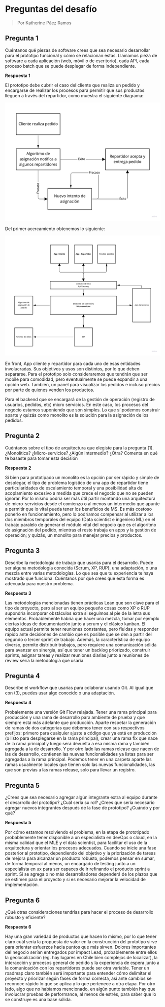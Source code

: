# Preguntas del desafío
> Por Katherine Páez Ramos

## Pregunta 1 
Cuéntanos qué piezas de software crees que sea necesario desarrollar para el prototipo funcional y cómo se relacionan estas. Llamamos pieza de software a cada aplicación (web, móvil o de escritorio), cada API, cada proceso batch que se puede desplegar de forma independiente. 

 **Respuesta 1**

El prototipo debe cubrir el caso del cliente que realiza un pedido y encargarse de realizar los procesos para permitir que sus productos lleguen a través del repartidor, como muestra el siguiente diagrama:

![alt text](case.jpg)

Del primer acercamiento obtenemos lo siguiente:

![alt text](diagram.jpg)

En front, App cliente y repartidor para cada uno de esas entidades involucradas. Sus objetivos y usos son distintos, por lo que deben separarse. Para el prototipo solo consideraremos que tendrán que ser mobile para comodidad, pero eventualmente se puede expandir a una opción web. También, un panel para visualizar los pedidos e incluso precios por parte de quienes venden los productos.

Para el backend que se encargará de la gestión de operación (registro de usuarios, pedidos, etc) micro servicios. En este caso, los procesos del negocio estamos suponiendo que son simples. Lo que sí podemos construir aparte y quizás como monolito es la solución para la asignación de los pedidos.


## Pregunta 2
Cuéntanos sobre el tipo de arquitectura que elegiste para la pregunta (1). ¿Monolítica? ¿Micro-servicios? ¿Algún intermedio? ¿Otra? Comenta en qué te basaste para tomar esta decisión

**Respuesta 2**

Si bien para prototipado un monolito es la opción por ser rápido y simple de desplegar, el tipo de problema logístico de una app de repartidor tiene particularidades de escalamiento temporal y una posibilidad alta de acoplamiento excesivo a medida que crece el negocio que no se pueden ignorar. Por lo mismo podría ser más útil partir montando una arquitectura de micro-servicios desde el comienzo o al menos un intermedio que apunte a permitir que lo vital pueda tener los beneficios de MS. Es más costoso ponerlo en funcionamiento, pero lo podríamos compensar al utilizar a los dos miembros temporales del equipo (Data scientist e ingeniero ML) en el trabajo paralelo de generar el módulo vital del negocio que es el algoritmo de asignación del pedido, mientras el resto trabaja en apps y la gestión de operación; y quizás, un monolito para manejar precios y productos.

## Pregunta 3
Describe la metodología de trabajo que usarías para el desarrollo. Puede ser alguna metodología conocida (Scrum, XP, RUP), una adaptación, o una mezcla entre varias metodologías. Lo que sea que tu experiencia te haya mostrado que funciona. Cuéntanos por qué crees que esta forma es adecuada para nuestro problema.

**Respuesta 3**

Las metodologías mencionadas tienen prácticas Lean que son clave para el tipo de proyecto, pero al ser un equipo pequeño cosas como XP o RUP supondría incorporar obstáculos extra si seguimos al pie de la letra sus elementos. Probablemente habría que hacer una mezcla, tomar por ejemplo ciertas ideas de documentación junto a scrum y el clásico kanban. El equipo actual permite tener reuniones constantes, pero fluidas y responder rápido ante decisiones de cambio que es posible que se den a partir del segundo o tercer sprint de trabajo. Además, la característica de equipo diverso, permite distribuir trabajos, pero requiere una comunicación sólida para avanzar en sinergia, así que tener un backlog priorizado, construir sprints, asignar tareas y realizar reuniones diarias junto a reuniones de review sería la metodología que usaría.

## Pregunta 4
Describe el workflow que usarías para colaborar usando Git. Al igual que con (3), puedes usar algo conocido o una adaptación.

**Respuesta 4**

Probalemente una versión Git Flow relajada. Tener una rama principal para producción y una rama de desarrollo para ambiente de prueba y que siempre está más adelante que producción. Aparte respetar la generación de ramas de dos categorías que debemos tener con sus respectivos prefijos: primero para cualquier ajuste a código que ya está en producción (o listo para desplegarse en la rama principal), crear una rama fix que nace de la rama principal y luego será devuelta a esa misma rama y también agregada a la de desarrollo. Y por otro lado las ramas release que nacen de las de desarrollo, contienen las nuevas funcionalidades ya listas para ser agregadas a la rama principal. Podemos tener en una carpeta aparte las ramas usualmente locales que tienen solo las nuevas funcionalidades, las que son previas a las ramas release, solo para llevar un registro.

## Pregunta 5 
¿Crees que sea necesario agregar algún integrante extra al equipo durante el desarrollo del prototipo? ¿Cuál sería su rol? ¿Crees que sería necesario agregar nuevos integrantes después de la fase de prototipo? ¿Cuándo y por qué?

**Respuesta 5**

Por cómo estamos resolviendo el problema, en la etapa de prototipado probablemente tener disponible a un especialista en devOps o cloud, en la misma calidad que el MLE y el data scientist, para facilitar el uso de la arquitectura y orientar los procesos adecuados. Cuando se inicie una fase posterior al prototipo, dependiendo del objetivo y la priorización de tareas de mejora para alcanzar un producto robusto, podemos pensar en sumar, de forma temporal al menos, un encargado de testing junto a un especialista en ux para ser capaces de ir refinando el producto sprint a sprint. Si se agrega o no más desarrolladores dependerá de los plazos que se estimen para el proyecto y si es necesario mejorar la velocidad de implementación.

## Pregunta 6
¿Qué otras consideraciones tendrías para hacer el proceso de desarrollo robusto y eficiente?

**Respuesta 6**

Hay una gran variedad de productos que hacen lo mismo, por lo que tener claro cuál sería la propuesta de valor en la construcción del prototipo sirve para orientar esfuerzos hacia puntos que más sirven. Dolores importantes del negocio serían entregados por impact Lead, probablemente entre ellos la geolocalización (eg. hay lugares en Chile bien complejos de localizar), la interacción y procesos general de pedido y la experiencia de espera junto a la comunicación con los repartidores puede ser otra variable. Tener un roadmap claro también será importante para entender cómo delimitar el proyecto y priorizar según fases de forma correcta, así ante cambios se reconoce rápido lo que se aplica y lo que pertenece a otra etapa. Por otro lado, algo que no habíamos mencionado, en algún punto también hay que involucrar pruebas de performance, al menos de estrés, para saber que lo se construye es una base sólida.
